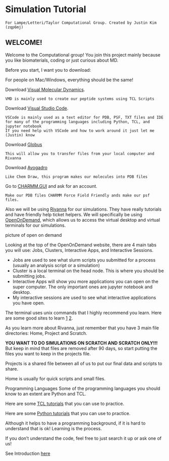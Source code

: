 # Simulation Tutorial 

    For Lampe/Letteri/Taylor Computational Group. Created by Justin Kim (zqp6mj)


## WELCOME!

Welcome to the Computational group! You join this project mainly because you like biomaterials, coding or just curious about MD.

Before you start, I want you to download: 

For people on Mac/Windows, everything should be the same!

Download [Visual Molecular Dynamics](https://www.google.com/url?q=https://www.ks.uiuc.edu/Research/vmd/vmd-1.9.3/&sa=D&source=docs&ust=1740806505460574&usg=AOvVaw3kcYOKcLUVKk_HkS8Yabzt). 

    VMD is mainly used to create our peptide systems using TCL Scripts

Download [Visual Studio Code](https://code.visualstudio.com/download). 

    VSCode is mainly used as a text editor for PDB, PSF, TXT files and IDE for many of the programming languages including Python, TCL, and jupyter notebook
    If you need help with VSCode and how to work around it just let me (Justin) know 

Download [Globus](https://www.globus.org/)

    This will allow you to transfer files from your local computer and Rivanna

Download [Avogadro](https://two.avogadro.cc/index.html)
    
    Like Chem Draw, this program makes our molecules into PDB files 

Go to [CHARMM.GUI](https://charmm-gui.org/) and ask for an account.
    
    Make our PDB files CHARMM Force Field Friendly ands make our psf files.


Also we will be using [Rivanna](https://www.rc.virginia.edu/userinfo/hpc/) for our simulations. They have really tutorials and have friendly help ticket helpers. We will specifically be using [OpenOnDemand](https://www.rc.virginia.edu/userinfo/hpc/login/), which allows us to access the virtual desktop and virtual terminals for our simulations. 

picture of open on demand

Looking at the top of the OpenOnDemand website, there are 4 main tabs you will use: Jobs, Clusters, Interactive Apps, and Interactive Sessions.

* Jobs are used to see what slurm scripts you submitted for a process (usually an analysis script or a simulation)
* Cluster is a local terminal on the head node. This is where you should be submitting jobs.
* Interactive Apps will show you more applications you can open on the super computer. The only important ones are jupyter notebook and desktop.
* My interactive sessions are used to see what interactive applications you have open.

The terminal uses unix commands that I highly recommend you learn. Here are some good sites to learn [1](https://files.fosswire.com/2007/08/fwunixref.pdf) [2](https://learning.rc.virginia.edu/notes/unix-tutorial/).

As you learn more about Rivanna, just remember that you have 3 main file directories: Home, Project and Scratch.

**YOU WANT TO DO SIMULATIONS ON SCRATCH AND SCRATCH ONLY!!!** But keep in mind that files are removed after 90 days, so start putting the files you want to keep in the projects file.

Projects is a shared file between all of us to put our final data and scripts to share.

Home is usually for quick scripts and small files.

Programming Languages
Some of the programming languages you should know to an extent are Python and TCL.

Here are some [TCL tutorials](https://www.tcl-lang.org/man/tcl8.5/tutorial/tcltutorial.html) that you can use to practice.

Here are some [Python tutorials](https://www.w3schools.com/python/) that you can use to practice.

Although it helps to have a programming background, if it is hard to understand that is ok! Learning is the process.

If you don’t understand the code, feel free to just search it up or ask one of us!


See Introduction [here](more_information.md)

